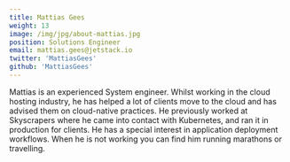 ```yaml
---
title: Mattias Gees
weight: 13
image: /img/jpg/about-mattias.jpg
position: Solutions Engineer
email: mattias.gees@jetstack.io
twitter: 'MattiasGees'
github: 'MattiasGees'
---
```


Mattias is an experienced System engineer. Whilst working in the cloud hosting
industry, he has helped a lot of clients move to the cloud and has advised them
on cloud-native practices. He previously worked at Skyscrapers where he came
into contact with Kubernetes, and ran it in production for clients. He has a
special interest in application deployment workflows. When he is not working you
can find him running marathons or travelling.
